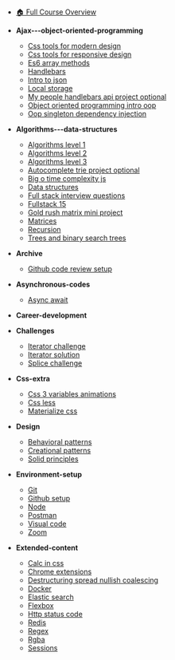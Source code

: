 - [🏠 Full Course Overview](/README)


* **Ajax---object-oriented-programming**

  * [Css tools for modern design](ajax---object-oriented-programming/css--tools-for-modern-design/README.md)
  * [Css tools for responsive design](ajax---object-oriented-programming/css--tools-for-responsive-design/README.md)
  * [Es6 array methods](ajax---object-oriented-programming/es6-array-methods/README.md)
  * [Handlebars](ajax---object-oriented-programming/handlebars/README.md)
  * [Intro to json](ajax---object-oriented-programming/intro-to-json/README.md)
  * [Local storage](ajax---object-oriented-programming/local-storage/README.md)
  * [My people handlebars api project optional](ajax---object-oriented-programming/my-people---handlebars---api-project--optional-/README.md)
  * [Object oriented programming intro oop](ajax---object-oriented-programming/object-oriented-programming-intro--oop-/README.md)
  * [Oop singleton dependency injection](ajax---object-oriented-programming/oop-singleton---dependency-injection/README.md)

* **Algorithms---data-structures**

  * [Algorithms level 1](algorithms---data-structures/algorithms---level-1/README.md)
  * [Algorithms level 2](algorithms---data-structures/algorithms---level-2/README.md)
  * [Algorithms level 3](algorithms---data-structures/algorithms---level-3/README.md)
  * [Autocomplete trie project optional](algorithms---data-structures/autocomplete-trie-project--optional-/README.md)
  * [Big o time complexity js](algorithms---data-structures/big-o---time-complexity--js-/README.md)
  * [Data structures](algorithms---data-structures/data-structures/README.md)
  * [Full stack interview questions](algorithms---data-structures/full-stack-interview-questions/README.md)
  * [Fullstack 15](algorithms---data-structures/fullstack-15/README.md)
  * [Gold rush matrix mini project](algorithms---data-structures/gold-rush--matrix-mini-project/README.md)
  * [Matrices](algorithms---data-structures/matrices/README.md)
  * [Recursion](algorithms---data-structures/recursion/README.md)
  * [Trees and binary search trees](algorithms---data-structures/trees-and-binary-search-trees/README.md)

* **Archive**

  * [Github code review setup](archive/github-code-review-setup/README.md)

* **Asynchronous-codes**

  * [Async await](asynchronous-codes/async-await/README.md)

* **Career-development**

* **Challenges**

  * [Iterator challenge](challenges/iterator-challenge/README.md)
  * [Iterator solution](challenges/iterator-solution/README.md)
  * [Splice challenge](challenges/splice-challenge/README.md)

* **Css-extra**

  * [Css 3 variables animations](css-extra/css-3--variables---animations/README.md)
  * [Css less](css-extra/css-less/README.md)
  * [Materialize css](css-extra/materialize-css/README.md)

* **Design**

  * [Behavioral patterns](design/behavioral-patterns/README.md)
  * [Creational patterns](design/creational-patterns/README.md)
  * [Solid principles](design/solid-principles/README.md)

* **Environment-setup**

  * [Git](environment-setup/git/README.md)
  * [Github setup](environment-setup/github-setup/README.md)
  * [Node](environment-setup/node/README.md)
  * [Postman](environment-setup/postman/README.md)
  * [Visual code](environment-setup/visual-code/README.md)
  * [Zoom](environment-setup/zoom/README.md)

* **Extended-content**

  * [Calc in css](extended-content/calc-in-css/README.md)
  * [Chrome extensions](extended-content/chrome-extensions/README.md)
  * [Destructuring spread nullish coalescing](extended-content/destructuring--spread---nullish-coalescing/README.md)
  * [Docker](extended-content/docker/README.md)
  * [Elastic search](extended-content/elastic-search/README.md)
  * [Flexbox](extended-content/flexbox/README.md)
  * [Http status code](extended-content/http-status-code/README.md)
  * [Redis](extended-content/redis/README.md)
  * [Regex](extended-content/regex/README.md)
  * [Rgba](extended-content/rgba/README.md)
  * [Sessions](extended-content/sessions/README.md)

